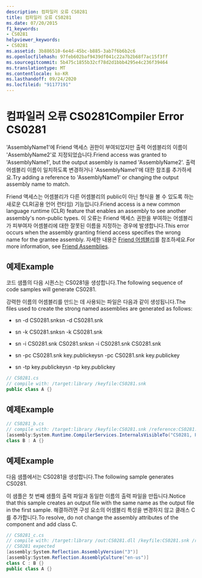 ```yaml
---
description: 컴파일러 오류 CS0281
title: 컴파일러 오류 CS0281
ms.date: 07/20/2015
f1_keywords:
- CS0281
helpviewer_keywords:
- CS0281
ms.assetid: 3b886510-6e4d-45bc-b885-3ab7f6b6b2c6
ms.openlocfilehash: 97feb602baf9439df041c22a7b2b68f7ac15f3ff
ms.sourcegitcommit: 5b475c1855b32cf78d2d1bbb4295e4c236f39464
ms.translationtype: MT
ms.contentlocale: ko-KR
ms.lasthandoff: 09/24/2020
ms.locfileid: "91177191"
---
```

# <a name="compiler-error-cs0281"></a><span data-ttu-id="e9304-103">컴파일러 오류 CS0281</span><span class="sxs-lookup"><span data-stu-id="e9304-103">Compiler Error CS0281</span></span>

<span data-ttu-id="e9304-104">'AssemblyName1'에 Friend 액세스 권한이 부여되었지만 출력 어셈블리의 이름이 'AssemblyName2'로 지정되었습니다.</span><span class="sxs-lookup"><span data-stu-id="e9304-104">Friend access was granted to 'AssemblyName1', but the output assembly is named 'AssemblyName2'.</span></span> <span data-ttu-id="e9304-105">출력 어셈블리 이름이 일치하도록 변경하거나 'AssemblyName1'에 대한 참조를 추가하세요.</span><span class="sxs-lookup"><span data-stu-id="e9304-105">Try adding a reference to 'AssemblyName1' or changing the output assembly name to match.</span></span>  
  
 <span data-ttu-id="e9304-106">Friend 액세스는 어셈블리가 다른 어셈블리의 public이 아닌 형식을 볼 수 있도록 하는 새로운 CLR(공용 언어 런타임) 기능입니다.</span><span class="sxs-lookup"><span data-stu-id="e9304-106">Friend access is a new common language runtime (CLR) feature that enables an assembly to see another assembly's non-public types.</span></span> <span data-ttu-id="e9304-107">이 오류는 Friend 액세스 권한을 부여하는 어셈블리가 피부여자 어셈블리에 대한 잘못된 이름을 지정하는 경우에 발생합니다.</span><span class="sxs-lookup"><span data-stu-id="e9304-107">This error occurs when the assembly granting friend access specifies the wrong name for the grantee assembly.</span></span> <span data-ttu-id="e9304-108">자세한 내용은 [Friend 어셈블리](../../standard/assembly/friend.md)를 참조하세요.</span><span class="sxs-lookup"><span data-stu-id="e9304-108">For more information, see [Friend Assemblies](../../standard/assembly/friend.md).</span></span>  
  
## <a name="example"></a><span data-ttu-id="e9304-109">예제</span><span class="sxs-lookup"><span data-stu-id="e9304-109">Example</span></span>  

 <span data-ttu-id="e9304-110">코드 샘플의 다음 시퀀스는 CS0281을 생성합니다.</span><span class="sxs-lookup"><span data-stu-id="e9304-110">The following sequence of code samples will generate CS0281.</span></span>  
  
 <span data-ttu-id="e9304-111">강력한 이름의 어셈블리를 만드는 데 사용되는 파일은 다음과 같이 생성됩니다.</span><span class="sxs-lookup"><span data-stu-id="e9304-111">The files used to create the strong named assemblies are generated as follows:</span></span>  
  
- <span data-ttu-id="e9304-112">sn -d CS0281.snk</span><span class="sxs-lookup"><span data-stu-id="e9304-112">sn -d CS0281.snk</span></span>  
  
- <span data-ttu-id="e9304-113">sn -k CS0281.snk</span><span class="sxs-lookup"><span data-stu-id="e9304-113">sn -k CS0281.snk</span></span>  
  
- <span data-ttu-id="e9304-114">sn -i CS0281.snk CS0281.snk</span><span class="sxs-lookup"><span data-stu-id="e9304-114">sn -i CS0281.snk CS0281.snk</span></span>  
  
- <span data-ttu-id="e9304-115">sn -pc CS0281.snk key.publickey</span><span class="sxs-lookup"><span data-stu-id="e9304-115">sn -pc CS0281.snk key.publickey</span></span>  
  
- <span data-ttu-id="e9304-116">sn -tp key.publickey</span><span class="sxs-lookup"><span data-stu-id="e9304-116">sn -tp key.publickey</span></span>  
  
```csharp  
// CS0281.cs  
// compile with: /target:library /keyfile:CS0281.snk  
public class A {}  
```  
  
## <a name="example"></a><span data-ttu-id="e9304-117">예제</span><span class="sxs-lookup"><span data-stu-id="e9304-117">Example</span></span>  
  
```csharp  
// CS0281_b.cs  
// compile with: /target:library /keyfile:CS0281.snk /reference:CS0281.dll  
[assembly:System.Runtime.CompilerServices.InternalsVisibleTo("CS0281, PublicKey=00240000048000009400000006020000002400005253413100040000010001004b2d4d56af7c50be2fcbbf97cb880b9e73ad84467a587191fef63aadc118a96cecf9d508cd679c907b6e20f71684300bdc2c0a851019af0c96b29bf8f1339753276041aefd67db46139e6348b3a12f29537b4dc6c2c19829df2c9ed6803f3c63c3b84cfa2728849386aea575c543a5f70fa85793d2946f15f7fe1ccb0c5e8fe0")]  
class B : A {}  
```  
  
## <a name="example"></a><span data-ttu-id="e9304-118">예제</span><span class="sxs-lookup"><span data-stu-id="e9304-118">Example</span></span>  

 <span data-ttu-id="e9304-119">다음 샘플에서는 CS0281을 생성합니다.</span><span class="sxs-lookup"><span data-stu-id="e9304-119">The following sample generates CS0281.</span></span>  
  
 <span data-ttu-id="e9304-120">이 샘플은 첫 번째 샘플의 출력 파일과 동일한 이름의 출력 파일을 만듭니다.</span><span class="sxs-lookup"><span data-stu-id="e9304-120">Notice that this sample creates an output file with the same name as the output file in the first sample.</span></span> <span data-ttu-id="e9304-121">해결하려면 구성 요소의 어셈블리 특성을 변경하지 않고 클래스 C를 추가합니다.</span><span class="sxs-lookup"><span data-stu-id="e9304-121">To resolve, do not change the assembly attributes of the component and add class C.</span></span>  
  
```csharp  
// CS0281_c.cs  
// compile with: /target:library /out:CS0281.dll /keyfile:CS0281.snk /reference:CS0281_b.dll  
// CS0281 expected  
[assembly:System.Reflection.AssemblyVersion("3")]  
[assembly:System.Reflection.AssemblyCulture("en-us")]  
class C : B {}  
public class A {}  
```
